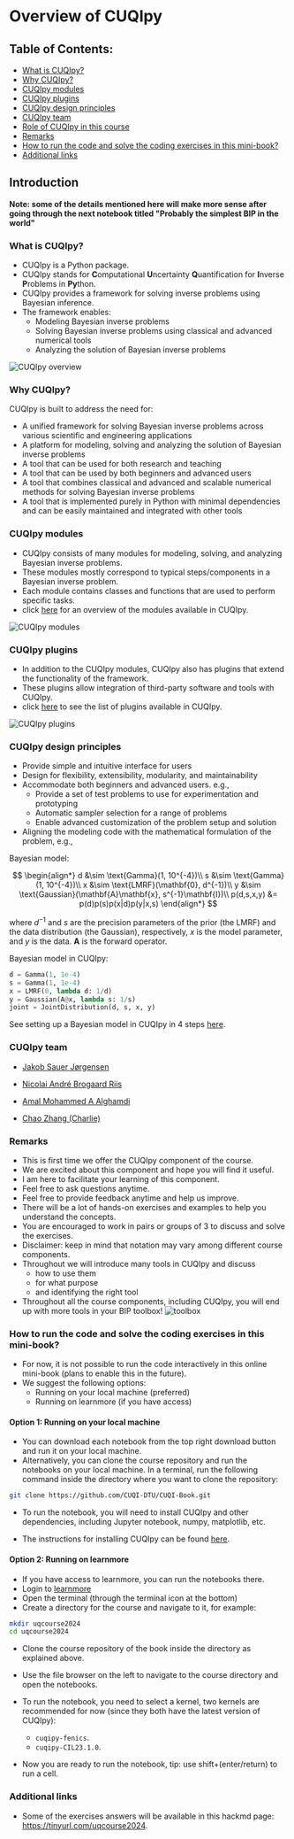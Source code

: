 #  Overview of CUQIpy



## Table of Contents:
* [What is CUQIpy?](#what-is-cuqipy)
* [Why CUQIpy?](#why-cuqipy)
* [CUQIpy modules](#cuqipy-modules)
* [CUQIpy plugins](#cuqipy-plugins)
* [CUQIpy design principles](#cuqipy-design-principles)
* [CUQIpy team](#cuqipy-team)
* [Role of CUQIpy in this course](#role-of-cuqipy-in-this-course)
* [Remarks](#remarks)
* [How to run the code and solve the coding exercises in this mini-book?](#running-the-code)
* [Additional links](#additional-links)


## Introduction <a class="anchor" id="introduction"></a>

**Note: some of the details mentioned here will make more sense after going through the next notebook titled "Probably the simplest BIP in the world"**

### What is CUQIpy? <a class="anchor" id="what-is-cuqipy"></a>
* CUQIpy is a Python package.
* CUQIpy stands for **C**omputational **U**ncertainty **Q**uantification for **I**nverse **P**roblems in **Py**thon.
* CUQIpy provides a framework for solving inverse problems using Bayesian inference.
* The framework enables:
  * Modeling Bayesian inverse problems
  * Solving Bayesian inverse problems using classical and advanced numerical tools
  * Analyzing the solution of Bayesian inverse problems

![CUQIpy overview](images/cuqipy_diagram.png)


### Why CUQIpy? <a class="anchor" id="why-cuqipy"></a>
CUQIpy is built to address the need for:
  - A unified framework for solving Bayesian inverse problems across various scientific and engineering applications
  - A platform for modeling, solving and analyzing the solution of Bayesian inverse problems
  - A tool that can be used for both research and teaching
  - A tool that can be used by both beginners and advanced users
  - A tool that combines classical and advanced and scalable numerical methods for solving Bayesian inverse problems
  - A tool that is implemented purely in Python with minimal dependencies and can be easily maintained and integrated with other tools


### CUQIpy modules <a class="anchor" id="cuqipy-modules"></a>
* CUQIpy consists of many modules for modeling, solving, and analyzing Bayesian inverse problems.
* These modules mostly correspond to typical steps/components in a Bayesian inverse problem.
* Each module contains classes and functions that are used to perform specific tasks.
* click [here](https://cuqi-dtu.github.io/CUQIpy/api/index.html) for an overview of the modules available in CUQIpy.

![CUQIpy modules](../images/cuqipy_modules.png)

### CUQIpy plugins <a class="anchor" id="cuqipy-plugins"></a>

* In addition to the CUQIpy modules, CUQIpy also has plugins that extend the functionality of the framework. 
* These plugins allow integration of third-party software and tools with CUQIpy.
* click [here](https://cuqi-dtu.github.io/CUQIpy/#cuqipy-plugins) to see the list of plugins available in CUQIpy.

![CUQIpy plugins](../images/cuqipy_modules_plugin.png)


### CUQIpy design principles <a class="anchor" id="cuqipy-design-principles"></a>
* Provide simple and intuitive interface for users
* Design for flexibility, extensibility, modularity, and maintainability
* Accommodate both beginners and advanced users. e.g.,
  - Provide a set of test problems to use for experimentation and prototyping
  - Automatic sampler selection for a range of problems
  - Enable advanced customization of the problem setup and solution
* Aligning the modeling code with the mathematical formulation of the problem, e.g.,
 
Bayesian model:

$$
\begin{align*}
d &\sim \text{Gamma}(1, 10^{-4})\\
s &\sim \text{Gamma}(1, 10^{-4})\\
x &\sim \text{LMRF}(\mathbf{0}, d^{-1})\\
y &\sim \text{Gaussian}(\mathbf{A}\mathbf{x}, s^{-1}\mathbf{I})\\
p(d,s,x,y) &= p(d)p(s)p(x|d)p(y|x,s)
\end{align*}
$$

where $d^{-1}$ and $s$ are the precision parameters of the prior (the LMRF) and the data distribution (the Gaussian), respectively, $x$ is the model parameter, and $y$ is the data. $\mathbf{A}$ is the forward operator.

Bayesian model in CUQIpy:
```python
d = Gamma(1, 1e-4)
s = Gamma(1, 1e-4)
x = LMRF(0, lambda d: 1/d)
y = Gaussian(A@x, lambda s: 1/s)
joint = JointDistribution(d, s, x, y)
```

See setting up a Bayesian model in CUQIpy in 4 steps [here](https://cuqi-dtu.github.io/CUQIpy/).

### CUQIpy team <a class="anchor" id="cuqipy-team"></a>
- [Jakob Sauer Jørgensen](https://orbit.dtu.dk/en/persons/jakob-sauer-j%C3%B8rgensen-2)
- [Nicolai André Brogaard Riis](https://orbit.dtu.dk/en/persons/nicolai-andre-brogaard-riis)

- [Amal Mohammed A Alghamdi](https://orbit.dtu.dk/en/persons/amal-mohammed-a-alghamdi)

- [Chao Zhang (Charlie)](https://www.dtu.dk/english/person/chao-zhang?id=207508&entity=profile)


### Remarks <a class="anchor" id="remarks"></a>
- This is first time we offer the CUQIpy component of the course.
- We are excited about this component and hope you will find it useful.
- I am here to facilitate your learning of this component.
- Feel free to ask questions anytime.
- Feel free to provide feedback anytime and help us improve.
- There will be a lot of hands-on exercises and examples to help you understand the concepts.
- You are encouraged to work in pairs or groups of 3 to discuss and solve the exercises.
- Disclaimer: keep in mind that notation may vary among different course components.
- Throughout we will introduce many tools in CUQIpy and discuss 
    - how to use them
    - for what purpose
    - and identifying the right tool
- Throughout all the course components, including CUQIpy, you will end up with more tools in your BIP toolbox!
![toolbox](../images/toolbox3.jpeg)


### How to run the code and solve the coding exercises in this mini-book? <a class="anchor" id="running-the-code"></a>

- For now, it is not possible to run the code interactively in this online mini-book (plans to enable this in the future).
- We suggest the following options:
    - Running on your local machine (preferred)
    - Running on learnmore (if you have access)

#### Option 1: Running on your local machine
- You can download each notebook from the top right download button and run it on your local machine.
- Alternatively, you can clone the course repository and run the notebooks on your local machine. In a terminal, run the following command inside the directory where you want to clone the repository:
```bash
git clone https://github.com/CUQI-DTU/CUQI-Book.git
```
- To run the notebook, you will need to install CUQIpy and other dependencies, including Jupyter notebook, numpy, matplotlib, etc.

- The instructions for installing CUQIpy can be found [here](https://cuqi-dtu.github.io/CUQIpy/user/getting_started.html).

#### Option 2: Running on learnmore
- If you have access to learnmore, you can run the notebooks there.
- Login to [learnmore](https://learnmore2.compute.dtu.dk)
- Open the terminal (through the terminal icon at the bottom)
- Create a directory for the course and navigate to it, for example:
```bash
mkdir uqcourse2024
cd uqcourse2024
```
- Clone the course repository of the book inside the directory as explained above.
- Use the file browser on the left to navigate to the course directory and open the notebooks.
- To run the notebook, you need to select a kernel, two kernels are recommended for now (since they both have the latest version of CUQIpy):
    - `cuqipy-fenics`.
    - `cuqipy-CIL23.1.0`.

- Now you are ready to run the notebook, tip: use shift+(enter/return) to run a cell.


### Additional links <a class="anchor" id="additional-links"></a>
- Some of the exercises answers will be available in this hackmd page: https://tinyurl.com/uqcourse2024.
